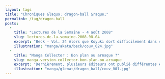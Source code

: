 ```yaml
---
layout: tags
title: "Chroniques &laquo; dragon-ball &raquo;"
permalink: /tag/dragon-ball
posts:
  -
    title: "Lectures de la Semaine - 4 août 2008"
    slug: lectures-de-la-semaine-2008-08-04
    excerpt: "Beck - Vol. 24 Alors que Koyuki dort difficilement dans son lit avec une forte fièvre, Ruisuke le convoque à l'étang de pêche pour qu'il explique au groupe pourquoi il a rencontré en secret leur pire ennemi du moment : Ran. En effet, suite à la nouvelle de la signature de Beck (Mongolian Chop Squad) avec la mythique maison de disques anglaise Naff"
    illustration: "manga/akata/beck/couv_024.jpg"
  -
    title: "Manga Collector : Bon plan ou arnaque ?"
    slug: manga-version-collector-bon-plan-ou-arnaque
    excerpt: "Dernièrement, plusieurs éditeurs ont publié différentes éditions qualifiées de collector, pour la plupart des rééditions de manga déjà bien vendeurs. S'agit-il là d'un signe d'un ralentissement du marché, d'un réel hommage aux œuvres ayant marqué le lectorat français ou d'un nouveau piège à fans ? Plusieurs cas sont à considérer avec des"
    illustration: "manga/glenat/dragon_ball/couv_001.jpg"
---
```



